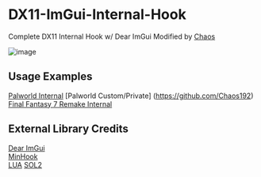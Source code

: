 # DX11-ImGui-Internal-Hook
Complete DX11 Internal Hook w/ Dear ImGui Modified by [Chaos](https://github.com/Chaos192)

![image](https://user-images.githubusercontent.com/80198020/173253818-fbe99e22-df23-4804-8401-72e37abc2a94.png)

## Usage Examples
[Palworld Internal](https://github.com/NightFyre/Palworld-Internal) 
[Palworld Custom/Private] (https://github.com/Chaos192) 
[Final Fantasy 7 Remake Internal](https://github.com/xCENTx/FF7RemakeInternal)  

## External Library Credits
[Dear ImGui](https://github.com/ocornut/imgui)  
[MinHook](https://github.com/TsudaKageyu/minhook)  
[LUA](https://www.lua.org/)
[SOL2](https://github.com/ThePhD/sol2)
